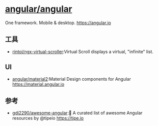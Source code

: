 # [angular/angular](https://github.com/angular/angular)

One framework. Mobile & desktop. https://angular.io

## 工具

* [rintoj/ngx-virtual-scroller](https://github.com/rintoj/ngx-virtual-scroller):Virtual Scroll displays a virtual, "infinite" list. 

## UI

* [angular/material2](https://github.com/angular/material2):Material Design components for Angular https://material.angular.io

## 参考

* [gdi2290/awesome-angular](https://github.com/gdi2290/awesome-angular):📄 A curated list of awesome Angular resources by @tipeio https://tipe.io
